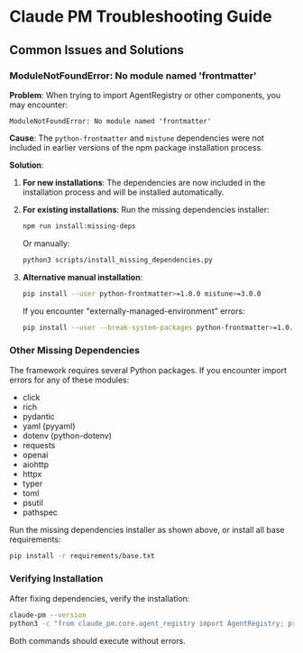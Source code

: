 # Claude PM Troubleshooting Guide

## Common Issues and Solutions

### ModuleNotFoundError: No module named 'frontmatter'

**Problem**: When trying to import AgentRegistry or other components, you may encounter:
```
ModuleNotFoundError: No module named 'frontmatter'
```

**Cause**: The `python-frontmatter` and `mistune` dependencies were not included in earlier versions of the npm package installation process.

**Solution**:

1. **For new installations**: The dependencies are now included in the installation process and will be installed automatically.

2. **For existing installations**: Run the missing dependencies installer:
   ```bash
   npm run install:missing-deps
   ```
   
   Or manually:
   ```bash
   python3 scripts/install_missing_dependencies.py
   ```

3. **Alternative manual installation**:
   ```bash
   pip install --user python-frontmatter>=1.0.0 mistune>=3.0.0
   ```

   If you encounter "externally-managed-environment" errors:
   ```bash
   pip install --user --break-system-packages python-frontmatter>=1.0.0 mistune>=3.0.0
   ```

### Other Missing Dependencies

The framework requires several Python packages. If you encounter import errors for any of these modules:
- click
- rich
- pydantic
- yaml (pyyaml)
- dotenv (python-dotenv)
- requests
- openai
- aiohttp
- httpx
- typer
- toml
- psutil
- pathspec

Run the missing dependencies installer as shown above, or install all base requirements:
```bash
pip install -r requirements/base.txt
```

### Verifying Installation

After fixing dependencies, verify the installation:
```bash
claude-pm --version
python3 -c "from claude_pm.core.agent_registry import AgentRegistry; print('AgentRegistry OK')"
```

Both commands should execute without errors.